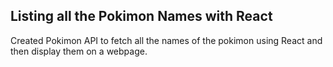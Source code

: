 ## Listing all the Pokimon Names with React

Created Pokimon API to fetch all the names of the pokimon using React and then display them on a webpage.

